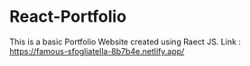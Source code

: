 # React-Portfolio
This is a basic Portfolio Website created using Raect JS.
Link : https://famous-sfogliatella-8b7b4e.netlify.app/
